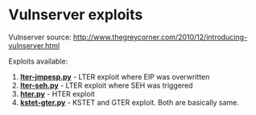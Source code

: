 # Vulnserver exploits

Vulnserver source:
http://www.thegreycorner.com/2010/12/introducing-vulnserver.html

Exploits available:
1. **[lter-jmpesp.py](lter-jmpesp.py)** - LTER exploit where EIP was overwritten
2. **[lter-seh.py](lter-seh.py)** - LTER exploit where SEH was triggered
3. **[hter.py](hter.py)** - HTER exploit
4. **[kstet-gter.py](kstet-gter.py)** - KSTET and GTER exploit. Both are basically same.